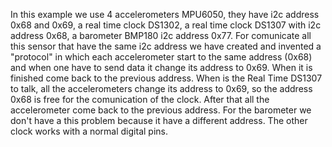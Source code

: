 In this example we use 4 accelerometers MPU6050, they have i2c address 0x68 and 0x69,
a real time clock DS1302, a real time clock DS1307 with i2c address 0x68,
a barometer BMP180 i2c address 0x77.
For comunicate all this sensor that have the same i2c address we have created and invented a "protocol" in which
each accelerometer start to the same address (0x68) and when one have to send data it change its address to 0x69.
When it is finished come back to the previous address.
When is the Real Time DS1307 to talk, all the accelerometers change its address to 0x69, so the address 0x68 is
free for the comunication of the clock. After that all the accelerometer come back to the previous address.
For the barometer we don't have a this problem because it have a different address.
The other clock works with a normal digital pins.
